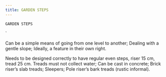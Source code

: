 ```yaml
---
title: GARDEN STEPS
---
```

`GARDEN STEPS`

`

Can be a simple means of going from one level to another;
Dealing with a gentle slope;
Ideally, a feature in their own right.


Needs to be designed correctly to have regular even steps, riser 15 cm, tread 25 cm.  Treads must not collect water;
Can be cast in concrete;
Brick riser’s slab treads;
Sleepers;
Pole riser’s bark treads (rustic informal).
